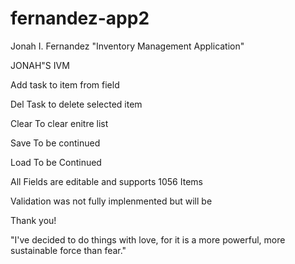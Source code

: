 # fernandez-app2
Jonah I. Fernandez  "Inventory Management Application"


JONAH"S IVM 

Add task to item from field 

Del Task to delete selected item

Clear To clear enitre list

Save 
To be continued 

Load
To be Continued

All Fields are editable and supports 1056 Items

Validation was not fully implenmented but will be 


Thank you!




"I've decided to do things with love, for it is a more powerful, more sustainable force than fear." 
